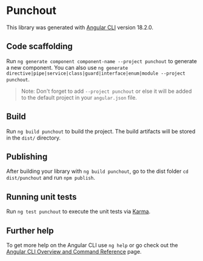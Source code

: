 # Punchout

This library was generated with [Angular CLI](https://github.com/angular/angular-cli) version 18.2.0.

## Code scaffolding

Run `ng generate component component-name --project punchout` to generate a new component. You can also use `ng generate directive|pipe|service|class|guard|interface|enum|module --project punchout`.
> Note: Don't forget to add `--project punchout` or else it will be added to the default project in your `angular.json` file. 

## Build

Run `ng build punchout` to build the project. The build artifacts will be stored in the `dist/` directory.

## Publishing

After building your library with `ng build punchout`, go to the dist folder `cd dist/punchout` and run `npm publish`.

## Running unit tests

Run `ng test punchout` to execute the unit tests via [Karma](https://karma-runner.github.io).

## Further help

To get more help on the Angular CLI use `ng help` or go check out the [Angular CLI Overview and Command Reference](https://angular.dev/tools/cli) page.
